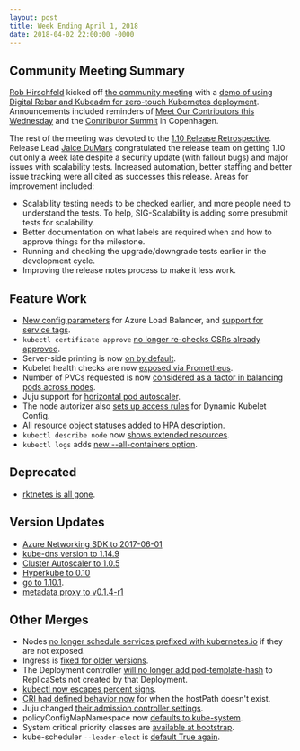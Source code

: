 ```yaml
---
layout: post
title: Week Ending April 1, 2018
date: 2018-04-02 22:00:00 -0000
---
```


## Community Meeting Summary

[Rob Hirschfeld](https://github.com/zehicle) kicked off [the community meeting](http://bit.ly/k8scommunity) with a [demo of using Digital Rebar and Kubeadm for zero-touch Kubernetes deployment](https://www.youtube.com/watch?v=OMm6Oz1NF6I).  Announcements included reminders of [Meet Our Contributors this Wednesday](https://github.com/kubernetes/community/blob/master/mentoring/meet-our-contributors.md) and the [Contributor Summit](https://events.linuxfoundation.org/events/kubecon-cloudnativecon-europe-2018/co-located-events/kubernetes-contributor-summit/) in Copenhagen.

The rest of the meeting was devoted to the [1.10 Release Retrospective](https://docs.google.com/document/d/1kZnDqR0rZ4Zj_D9WWdD5JIoF9dZdZRr0giIU0w32bqI).  Release Lead [Jaice DuMars](https://github.com/jdumars) congratulated the release team on getting 1.10 out only a week late despite a security update (with fallout bugs) and major issues with scalability tests. Increased automation, better staffing and better issue tracking were all cited as successes this release.  Areas for improvement included:

* Scalability testing needs to be checked earlier, and more people need to understand the tests.  To help, SIG-Scalability is adding some presubmit tests for scalability.
* Better documentation on what labels are required when and how to approve things for the milestone.
* Running and checking the upgrade/downgrade tests earlier in the development cycle.
* Improving the release notes process to make it less work.

## Feature Work

* [New config parameters](https://github.com/kubernetes/kubernetes/pull/61884) for Azure Load Balancer, and [support for service tags](https://github.com/kubernetes/kubernetes/pull/61467).
* `kubectl certificate approve` [no longer re-checks CSRs already approved](https://github.com/kubernetes/kubernetes/pull/61971).
* Server-side printing is now [on by default](https://github.com/kubernetes/kubernetes/pull/61477).
* Kubelet health checks are now [exposed via Prometheus](https://github.com/kubernetes/kubernetes/pull/61369).
* Number of PVCs requested is now [considered as a factor in balancing pods across nodes](https://github.com/kubernetes/kubernetes/pull/60525).
* Juju support for [horizontal pod autoscaler](https://github.com/kubernetes/kubernetes/pull/60174).
* The node autorizer also [sets up access rules](https://github.com/kubernetes/kubernetes/pull/60100) for Dynamic Kubelet Config.
* All resource object statuses [added to HPA description](https://github.com/kubernetes/kubernetes/pull/59609).
* `kubectl describe node` now [shows extended resources](https://github.com/kubernetes/kubernetes/pull/46079).
* `kubectl logs` adds [new --all-containers option](https://github.com/kubernetes/kubernetes/pull/45275).

## Deprecated

*  [rktnetes is all gone](https://github.com/kubernetes/kubernetes/pull/61432).

## Version Updates

* [Azure Networking SDK to 2017-06-01](https://github.com/kubernetes/kubernetes/pull/61955)
* [kube-dns version to 1.14.9](https://github.com/kubernetes/kubernetes/pull/61908)
* [Cluster Autoscaler to 1.0.5](https://github.com/kubernetes/kubernetes/pull/61566)
* [Hyperkube to 0.10](https://github.com/kubernetes/kubernetes/pull/61357)
* [go to 1.10.1](https://github.com/kubernetes/kubernetes/pull/60597).
* [metadata proxy to v0.1.4-r1](https://github.com/kubernetes/kubernetes/pull/60245)

## Other Merges

* Nodes [no longer schedule services prefixed with kubernetes.io](https://github.com/kubernetes/kubernetes/pull/61860) if they are not exposed.
* Ingress is [fixed for older versions](https://github.com/kubernetes/kubernetes/pull/61859).
* The Deployment controller [will no longer add pod-template-hash](https://github.com/kubernetes/kubernetes/pull/61615) to ReplicaSets not created by that Deployment.
* [kubectl now escapes percent signs](https://github.com/kubernetes/kubernetes/pull/61523).
* [CRI had defined behavior now](https://github.com/kubernetes/kubernetes/pull/61460) for when the hostPath doesn't exist.
* Juju changed [their admission controller settings](https://github.com/kubernetes/kubernetes/pull/61427).
* policyConfigMapNamespace now [defaults to kube-system](https://github.com/kubernetes/kubernetes/pull/61388).
* System critical priority classes are [available at bootstrap](https://github.com/kubernetes/kubernetes/pull/60519).
* kube-scheduler `--leader-elect` is [default True again](https://github.com/kubernetes/kubernetes/pull/59732).

